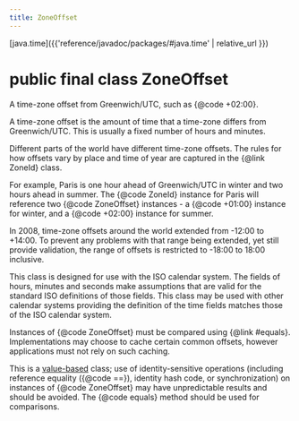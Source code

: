 ```yaml
---
title: ZoneOffset
---
```


[java.time]({{'reference/javadoc/packages/#java.time' | relative_url }})

# public final class ZoneOffset


A time-zone offset from Greenwich/UTC, such as {@code +02:00}.
 <p>
 A time-zone offset is the amount of time that a time-zone differs from Greenwich/UTC.
 This is usually a fixed number of hours and minutes.
 <p>
 Different parts of the world have different time-zone offsets.
 The rules for how offsets vary by place and time of year are captured in the
 {@link ZoneId} class.
 <p>
 For example, Paris is one hour ahead of Greenwich/UTC in winter and two hours
 ahead in summer. The {@code ZoneId} instance for Paris will reference two
 {@code ZoneOffset} instances - a {@code +01:00} instance for winter,
 and a {@code +02:00} instance for summer.
 <p>
 In 2008, time-zone offsets around the world extended from -12:00 to +14:00.
 To prevent any problems with that range being extended, yet still provide
 validation, the range of offsets is restricted to -18:00 to 18:00 inclusive.
 <p>
 This class is designed for use with the ISO calendar system.
 The fields of hours, minutes and seconds make assumptions that are valid for the
 standard ISO definitions of those fields. This class may be used with other
 calendar systems providing the definition of the time fields matches those
 of the ISO calendar system.
 <p>
 Instances of {@code ZoneOffset} must be compared using {@link #equals}.
 Implementations may choose to cache certain common offsets, however
 applications must not rely on such caching.

 <p>
 This is a <a href="{@docRoot}/java/lang/doc-files/ValueBased.html">value-based</a>
 class; use of identity-sensitive operations (including reference equality
 ({@code ==}), identity hash code, or synchronization) on instances of
 {@code ZoneOffset} may have unpredictable results and should be avoided.
 The {@code equals} method should be used for comparisons.